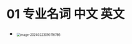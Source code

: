 # 01 专业名词 中文 英文

* <img src="https://cvp.oss-cn-shanghai.aliyuncs.com/picgo/202402230931893.png" alt="image-20240223093116786" style="zoom:50%;" />